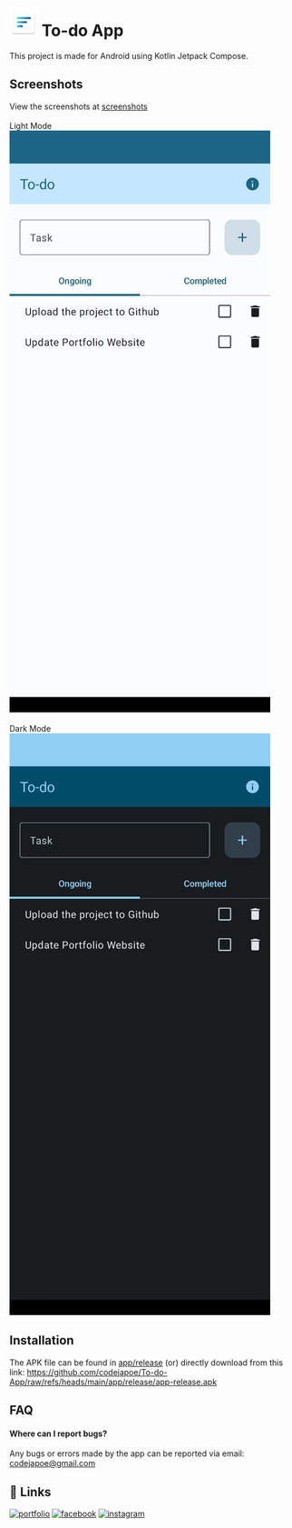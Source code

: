 <h1><img src="https://raw.githubusercontent.com/codejapoe/To-do-App/refs/heads/main/app/src/main/res/mipmap-hdpi/ic_launcher.webp" height="50" weight="50"> To-do App</h1>

This project is made for Android using Kotlin Jetpack Compose.

## Screenshots
View the screenshots at [screenshots](https://github.com/codejapoe/To-do-App/tree/main/screenshots)
<br /><br />
Light Mode
<br />
![App Screenshot](https://github.com/codejapoe/To-do-App/blob/main/screenshots/screenshot%20(1).jpg?raw=true)
<br /><br />
Dark Mode
<br />
![App Screenshot](https://github.com/codejapoe/To-do-App/blob/main/screenshots/screenshot%20(4).jpg?raw=true)

## Installation

The APK file can be found in [app/release](https://github.com/codejapoe/To-do-App/tree/main/app/release) (or) directly download from this link: https://github.com/codejapoe/To-do-App/raw/refs/heads/main/app/release/app-release.apk

## FAQ

#### Where can I report bugs?

Any bugs or errors made by the app can be reported via email: codejapoe@gmail.com

## 🔗 Links
[![portfolio](https://img.shields.io/badge/my_portfolio-000?style=for-the-badge&logo=ko-fi&logoColor=white)](https://codejapoe.xyz/)
[![facebook](https://img.shields.io/badge/facebook-0A66C2?style=for-the-badge&logo=facebook&logoColor=white)](https://www.facebook.com/codejapoe)
[![instagram](https://img.shields.io/badge/instagram-ee2a7b?style=for-the-badge&logo=instagram&logoColor=white)](https://instagram.com/codejapoe)
